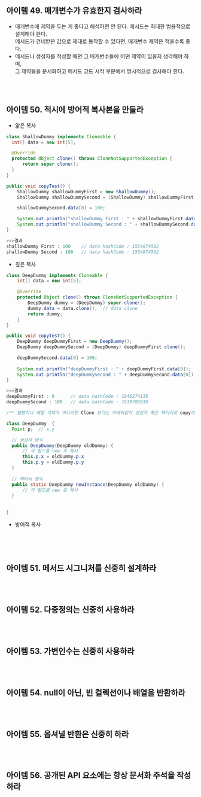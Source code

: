 ## 아이템 49. 매개변수가 유효한지 검사하라
- 매개변수에 제약을 두는 게 좋다고 해석하면 안 된다. 메서드는 최대한 범용적으로 설계해야 한다.  
메서드가 건네받은 값으로 제대로 동작할 수 있다면, 매개변수 제약은 적을수록 좋다.
- 메서드나 생성자를 작성할 때면 그 매개변수들에 어떤 제약이 있을지 생각해야 하며,  
그 제약들을 문서화하고 메서드 코드 시작 부분에서 명시적으로 검사해야 한다.

<br></br>
## 아이템 50. 적시에 방어적 복사본을 만들라

- 얉은 복사
```java
class ShallowDummy implements Cloneable {
  int[] data = new int[5];

  @Override
  protected Object clone() throws CloneNotSupportedException {
      return super.clone();
  }
}

public void copyTest() {
    ShallowDummy shallowDummyFirst = new ShallowDummy();
    ShallowDummy shallowDummySecond = (ShallowDummy) shallowDummyFirst.clone();

    shallowDummySecond.data[0] = 100;

    System.out.println("shallowDummy First : " + shallowDummyFirst.data[0]);
    System.out.println("shallowDummy Second : " + shallowDummySecond.data[0]);
}

>>>결과
shallowDummy First : 100    // data hashCode : 1554874502
shallowDummy Second : 100   // data hashCode : 1554874502

```

- 깊은 복사
```java
class DeepDummy implements Cloneable {
    int[] data = new int[5];

    @Override
    protected Object clone() throws CloneNotSupportedException {
        DeepDummy dummy = (DeepDummy) super.clone();
        dummy.data = data.clone();  // data clone
        return dummy;
    }
}

public void copyTest() {
    DeepDummy deepDummyFirst = new DeepDummy();
    DeepDummy deepDummySecond = (DeepDummy) deepDummyFirst.clone();

    deepDummySecond.data[0] = 100;
    
    System.out.println("deepDummyFirst : " + deepDummyFirst.data[0]);
    System.out.println("deepDummySecond : " + deepDummySecond.data[0]);
}

>>>결과
deepDummyFirst : 0      // data hashCode : 1846274136
deepDummySecond : 100   // data hashCode : 1639705018

/** 불변이나 배열 객체가 아니라면 Clone 보다는 아래와같이 생성자 혹은 팩터리로 copy하는게 좋다 **/

class DeepDummy  {
  Point p;  // x,y 

  // 생성자 방식
  public DeepDummy(DeepDummy oldDummy) {
      // 각 필드를 new 로 복사
      this.p.x = oldDummy.p.x
      this.p.y = oldDummy.p.y
  }
  
  // 팩터리 방식
  public static DeepDummy newInstance(DeepDummy oldDummy) {
      // 각 필드를 new 로 복사
  }
  
  
}

```


- 방어적 복사
```java

```


<br></br>
## 아이템 51. 메서드 시그니처를 신중히 설계하라

<br></br>
## 아이템 52. 다중정의는 신중히 사용하라

<br></br>
## 아이템 53. 가변인수는 신중히 사용하라

<br></br>
## 아이템 54. null이 아닌, 빈 컬렉션이나 배열을 반환하라

<br></br>
## 아이템 55. 옵셔널 반환은 신중히 하라

<br></br>
## 아이템 56. 공개된 API 요소에는 항상 문서화 주석을 작성하라
